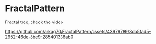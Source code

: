 # FractalPattern

Fractal tree, check the video

https://github.com/arkag70/FractalPattern/assets/43979789/3cb5fad5-2952-46de-8be9-285401336ab0

